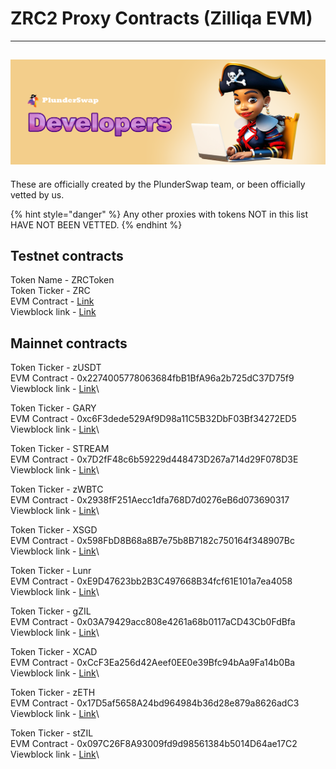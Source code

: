# ZRC2 Proxy Contracts (Zilliqa EVM)
---
![](../../.gitbook/assets/Developers.png)
---
These are officially created by the PlunderSwap team, or been officially vetted by us.  

{% hint style="danger" %}
Any other proxies with tokens NOT in this list HAVE NOT BEEN VETTED.
{% endhint %}

## Testnet contracts
Token Name - ZRCToken\
Token Ticker - ZRC\
EVM Contract - [Link](https://otterscan.testnet.zilliqa.com/address/0x453b11386FBd54bC532892c0217BBc316fc7b918)\
Viewblock link - [Link](https://viewblock.io/zilliqa/address/zil1rrs6mpxd5gaj3ue603rupdnjq604jueaeae9ga?network=testnet)

## Mainnet contracts
Token Ticker - zUSDT\
EVM Contract - 0x2274005778063684fbB1BfA96a2b725dC37D75f9\
Viewblock link - [Link](https://viewblock.io/zilliqa/address/zil1sxx29cshups269ahh5qjffyr58mxjv9ft78jqy)\

Token Ticker - GARY\
EVM Contract - 0xc6F3dede529Af9D98a11C5B32DbF03Bf34272ED5\
Viewblock link - [Link](https://viewblock.io/zilliqa/address/zil1w5hwupgc9rxyuyd742g2c9annwahugrx80fw9h)\

Token Ticker - STREAM\
EVM Contract - 0x7D2fF48c6b59229d448473D267a714d29F078D3E\
Viewblock link - [Link](https://viewblock.io/zilliqa/address/zil1504065pp76uuxm7s9m2c4gwszhez8pu3mp6r8c)\

Token Ticker - zWBTC\
EVM Contract - 0x2938fF251Aecc1dfa768D7d0276eB6d073690317\
Viewblock link - [Link](https://viewblock.io/zilliqa/address/zil1wha8mzaxhm22dpm5cav2tepuldnr8kwkvmqtjq)\

Token Ticker - XSGD\
EVM Contract - 0x598FbD8B68a8B7e75b8B7182c750164f348907Bc\
Viewblock link - [Link](https://viewblock.io/zilliqa/address/zil180v66mlw007ltdv8tq5t240y7upwgf7djklmwh)\

Token Ticker - Lunr\
EVM Contract - 0xE9D47623bb2B3C497668B34fcf61E101a7ea4058\
Viewblock link - [Link](https://viewblock.io/zilliqa/address/zil1xxl6yp2twxvljdnn87g9fk7wykdrcv66xdy4rc)\

Token Ticker - gZIL\
EVM Contract - 0x03A79429acc808e4261a68b0117aCD43Cb0FdBfa\
Viewblock link - [Link](https://viewblock.io/zilliqa/address/zil14pzuzq6v6pmmmrfjhczywguu0e97djepxt8g3e)\

Token Ticker - XCAD\
EVM Contract - 0xCcF3Ea256d42Aeef0EE0e39Bfc94bAa9Fa14b0Ba\
Viewblock link - [Link](https://viewblock.io/zilliqa/address/zil1z5l74hwy3pc3pr3gdh3nqju4jlyp0dzkhq2f5y)\

Token Ticker - zETH\
EVM Contract - 0x17D5af5658A24bd964984b36d28e879a8626adC3\
Viewblock link - [Link](https://viewblock.io/zilliqa/address/zil19j33tapjje2xzng7svslnsjjjgge930jx0w09v)\

Token Ticker - stZIL\
EVM Contract - 0x097C26F8A93009fd9d98561384b5014D64ae17C2\
Viewblock link - [Link](https://viewblock.io/zilliqa/address/zil1umc54ly88xjw4599gtq860le0qvsuwuj72s246)\
